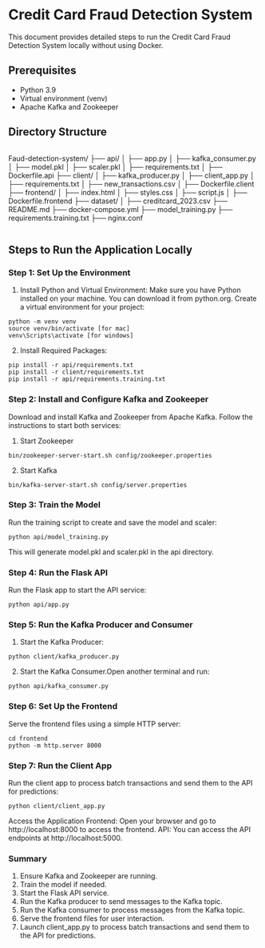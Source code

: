 # Credit Card Fraud Detection System

This document provides detailed steps to run the Credit Card Fraud Detection System locally without using Docker.

## Prerequisites

- Python 3.9
- Virtual environment (venv)
- Apache Kafka and Zookeeper

## Directory Structure

```
```
Faud-detection-system/
├── api/
│   ├── app.py
│   ├── kafka_consumer.py
│   ├── model.pkl
│   ├── scaler.pkl
│   ├── requirements.txt
│   ├── Dockerfile.api
├── client/
│   ├── kafka_producer.py
│   ├── client_app.py
│   ├── requirements.txt
│   ├── new_transactions.csv
│   ├── Dockerfile.client
├── frontend/
│   ├── index.html
│   ├── styles.css
│   ├── script.js
│   ├── Dockerfile.frontend
├── dataset/
│   ├── creditcard_2023.csv
├── README.md
├── docker-compose.yml
├── model_training.py
├── requirements.training.txt
├── nginx.conf

```

```

## Steps to Run the Application Locally
### Step 1: Set Up the Environment
1. Install Python and Virtual Environment:
Make sure you have Python installed on your machine. You can download it from python.org. Create a virtual environment for your project:
```
python -m venv venv
source venv/bin/activate [for mac]
venv\Scripts\activate [for windows]
```

2. Install Required Packages:
```
pip install -r api/requirements.txt
pip install -r client/requirements.txt
pip install -r api/requirements.training.txt
```


### Step 2: Install and Configure Kafka and Zookeeper
Download and install Kafka and Zookeeper from Apache Kafka. Follow the instructions to start both services:

1. Start Zookeeper
```
bin/zookeeper-server-start.sh config/zookeeper.properties
```

2. Start Kafka
```
bin/kafka-server-start.sh config/server.properties
```


### Step 3: Train the Model
Run the training script to create and save the model and scaler:
```
python api/model_training.py
```

This will generate model.pkl and scaler.pkl in the api directory.

### Step 4: Run the Flask API
Run the Flask app to start the API service:
```
python api/app.py
```

### Step 5: Run the Kafka Producer and Consumer
1. Start the Kafka Producer:
```
python client/kafka_producer.py
```

2. Start the Kafka Consumer.Open another terminal and run:
```
python api/kafka_consumer.py
```


### Step 6: Set Up the Frontend
Serve the frontend files using a simple HTTP server:
```
cd frontend
python -m http.server 8000
```


### Step 7: Run the Client App
Run the client app to process batch transactions and send them to the API for predictions:
```
python client/client_app.py
```

Access the Application
Frontend: Open your browser and go to http://localhost:8000 to access the frontend.
API: You can access the API endpoints at http://localhost:5000.

### Summary
1. Ensure Kafka and Zookeeper are running.
2. Train the model if needed.
3. Start the Flask API service.
4. Run the Kafka producer to send messages to the Kafka topic.
5. Run the Kafka consumer to process messages from the Kafka topic.
6. Serve the frontend files for user interaction.
7. Launch client_app.py to process batch transactions and send them to the API for predictions.